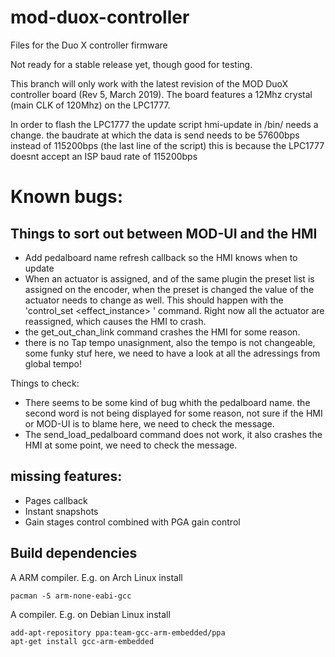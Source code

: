 # mod-duox-controller

Files for the Duo X controller firmware

Not ready for a stable release yet, though good for testing.

This branch will only work with the latest revision of the MOD DuoX controller board (Rev 5, March 2019).
The board features a 12Mhz crystal (main CLK of 120Mhz) on the LPC1777.

In order to flash the LPC1777 the update script hmi-update in /bin/ needs a change. 
the baudrate at which the data is send needs to be 57600bps instead of 115200bps (the last line of the script)
this is because the LPC1777 doesnt accept an ISP baud rate of 115200bps

# Known bugs:

## Things to sort out between MOD-UI and the HMI

- Add pedalboard name refresh callback so the HMI knows when to update
- When an actuator is assigned, and of the same plugin the preset list is assigned on the encoder, when the preset is changed   the value of the actuator needs to change as well. This should happen with the 'control_set <effect_instance> <symbol>  <value>' command. Right now all the actuator are reassigned, which causes the HMI to crash. 
- the get_out_chan_link command crashes the HMI for some reason.  
- there is no Tap tempo unasignment, also the tempo is not changeable, some funky stuf here, we need to have a look at all the adressings from global tempo! 

Things to check:
- There seems to be some kind of bug whith the pedalboard name. the second word is not being displayed for some reason, not     sure if the HMI or MOD-UI is to blame here, we need to check the message.
- The send_load_pedalboard command does not work, it also crashes the HMI at some point, we need to check the message.

## missing features:
- Pages callback
- Instant snapshots
- Gain stages control combined with PGA gain control

## Build dependencies

A ARM compiler. E.g. on Arch Linux install
```
pacman -S arm-none-eabi-gcc
```
A  compiler. E.g. on Debian Linux install
```
add-apt-repository ppa:team-gcc-arm-embedded/ppa
apt-get install gcc-arm-embedded
```
